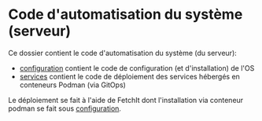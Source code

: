 # Code d'automatisation du système (serveur)

Ce dossier contient le code d'automatisation du système (du serveur):

* [configuration](configuration/README.md) contient le code de configuration (et d'installation) de l'OS
* [services](services/README.md) contient le code de déploiement des services hébergés en conteneurs Podman (via GitOps)

Le déploiement se fait à l'aide de FetchIt dont l'installation via conteneur podman se fait sous [configuration](configuration/README.md).
